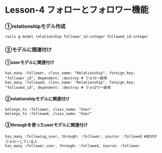 # Lesson-4 フォローとフォロワー機能

### ①relationshipモデル作成
```
rails g model relationship follower_id:integer followed_id:integer
```
### ②モデルに関連付け
#### ①userモデルに関連付け
```
has_many :follower, class_name: "Relationship", foreign_key: "follower_id", dependent: :destroy # フォロー取得
has_many :followed, class_name: "Relationship", foreign_key: "followed_id", dependent: :destroy # フォロワー取得
```
#### ②relationshipモデルに関連付け
```
belongs_to :follower, class_name: "User"
belongs_to :followed, class_name: "User"
```
#### ③throughを使ったuserモデルに関連付け
```
has_many :following_user, through: :follower, source: :followed #自分がフォローしている人
has_many :follower_user, through: :followed, source: :follower
```
